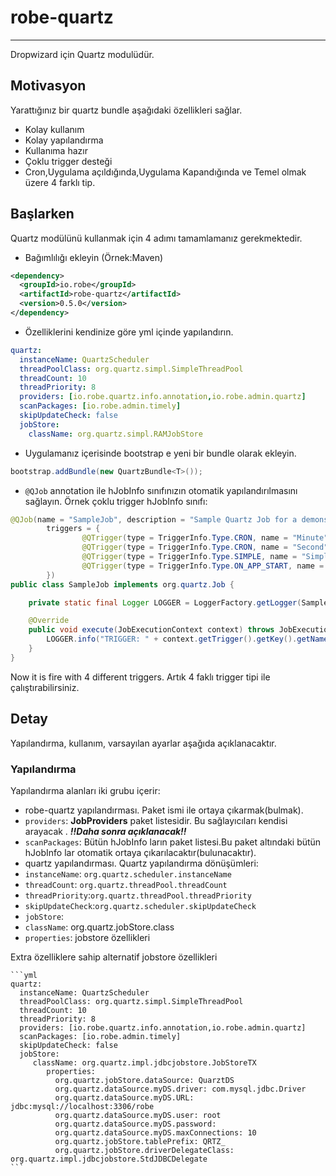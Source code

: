 # robe-quartz
---
Dropwizard için Quartz modulüdür.

## Motivasyon
Yarattığınız bir quartz bundle aşağıdaki özellikleri sağlar.
 
* Kolay kullanım
* Kolay yapılandırma 
* Kullanıma hazır
* Çoklu trigger desteği
* Cron,Uygulama açıldığında,Uygulama Kapandığında ve Temel olmak üzere 4 farklı tip.

## Başlarken 
Quartz modülünü kullanmak için 4 adımı tamamlamanız gerekmektedir.

* Bağımlılığı ekleyin (Örnek:Maven)

```xml
<dependency>
  <groupId>io.robe</groupId>
  <artifactId>robe-quartz</artifactId>
  <version>0.5.0</version>
</dependency>
```

* Özelliklerini kendinize göre yml içinde yapılandırın.

```yml
quartz:
  instanceName: QuartzScheduler
  threadPoolClass: org.quartz.simpl.SimpleThreadPool
  threadCount: 10
  threadPriority: 8
  providers: [io.robe.quartz.info.annotation,io.robe.admin.quartz]
  scanPackages: [io.robe.admin.timely]
  skipUpdateCheck: false
  jobStore:
    className: org.quartz.simpl.RAMJobStore
   ```
   
* Uygulamanız içerisinde bootstrap e yeni bir bundle olarak ekleyin.

```java
bootstrap.addBundle(new QuartzBundle<T>());
```

* `@QJob` annotation ile hJobInfo sınıfınızın otomatik yapılandırılmasını sağlayın. Örnek çoklu trigger hJobInfo sınıfı:

```java
@QJob(name = "SampleJob", description = "Sample Quartz Job for a demonstration.",
        triggers = {
                @QTrigger(type = TriggerInfo.Type.CRON, name = "Minute", group = "TEST", cron = "1 * * * * ?"),
                @QTrigger(type = TriggerInfo.Type.CRON, name = "Second", group = "TEST", cron = "* * * * * ?", startTime= 1418805997000L),
                @QTrigger(type = TriggerInfo.Type.SIMPLE, name = "Simple", group = "TEST", repeatCount = 5, repeatInterval = 2000),
                @QTrigger(type = TriggerInfo.Type.ON_APP_START, name = "AppStart", group = "TEST")
        })
public class SampleJob implements org.quartz.Job {

    private static final Logger LOGGER = LoggerFactory.getLogger(SampleJob.class);

    @Override
    public void execute(JobExecutionContext context) throws JobExecutionException {
        LOGGER.info("TRIGGER: " + context.getTrigger().getKey().getName() + " This is a Quartz Job   Next fire time : " + context.getNextFireTime());
    }
}
```
Now it is fire with 4 different triggers.
Artık 4 faklı trigger tipi ile çalıştırabilirsiniz.

## Detay
Yapılandırma, kullanım, varsayılan ayarlar aşağıda açıklanacaktır.
### Yapılandırma
Yapılandırma alanları iki grubu içerir:
 
* robe-quartz yapılandırması. Paket ismi ile ortaya çıkarmak(bulmak).
 * `providers`: **JobProviders** paket listesidir. Bu sağlayıcıları kendisi arayacak . *__!!Daha sonra açıklanacak!!__*
 * `scanPackages`: Bütün hJobInfo ların paket listesi.Bu paket altındaki bütün hJobInfo lar otomatik ortaya çıkarılacaktır(bulunacaktır).
* quartz yapılandırması. Quartz yapılandırma dönüşümleri:
 * `instanceName`: `org.quartz.scheduler.instanceName`
 * `threadCount`: `org.quartz.threadPool.threadCount`
 * `threadPriority`:`org.quartz.threadPool.threadPriority`
 * `skipUpdateCheck`:`org.quartz.scheduler.skipUpdateCheck`
 * `jobStore`:
 * `className`: org.quartz.jobStore.class 
 * `properties`: jobstore özellikleri

Extra özelliklere sahip alternatif jobstore özellikleri
 
         
	```yml
	quartz:
	  instanceName: QuartzScheduler
	  threadPoolClass: org.quartz.simpl.SimpleThreadPool
	  threadCount: 10
	  threadPriority: 8
	  providers: [io.robe.quartz.info.annotation,io.robe.admin.quartz]
	  scanPackages: [io.robe.admin.timely]
	  skipUpdateCheck: false
	  jobStore:
		 className: org.quartz.impl.jdbcjobstore.JobStoreTX
		    properties:
		      org.quartz.jobStore.dataSource: QuarztDS
		      org.quartz.dataSource.myDS.driver: com.mysql.jdbc.Driver
		      org.quartz.dataSource.myDS.URL: jdbc:mysql://localhost:3306/robe
		      org.quartz.dataSource.myDS.user: root
		      org.quartz.dataSource.myDS.password:
		      org.quartz.dataSource.myDS.maxConnections: 10
		      org.quartz.jobStore.tablePrefix: QRTZ_
		      org.quartz.jobStore.driverDelegateClass: org.quartz.impl.jdbcjobstore.StdJDBCDelegate
	```
